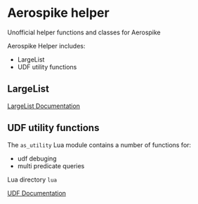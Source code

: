 # Aerospike helper
Unofficial helper functions and classes for Aerospike

Aerospike Helper includes:
- LargeList
- UDF utility functions

## LargeList

[LargeList Documentation](doc/LargeList.md)

## UDF utility functions
The `as_utility` Lua module contains a number of functions for:
- udf debuging
- multi predicate queries

Lua directory `lua`

[UDF Documentation](doc/udf.md)
 
